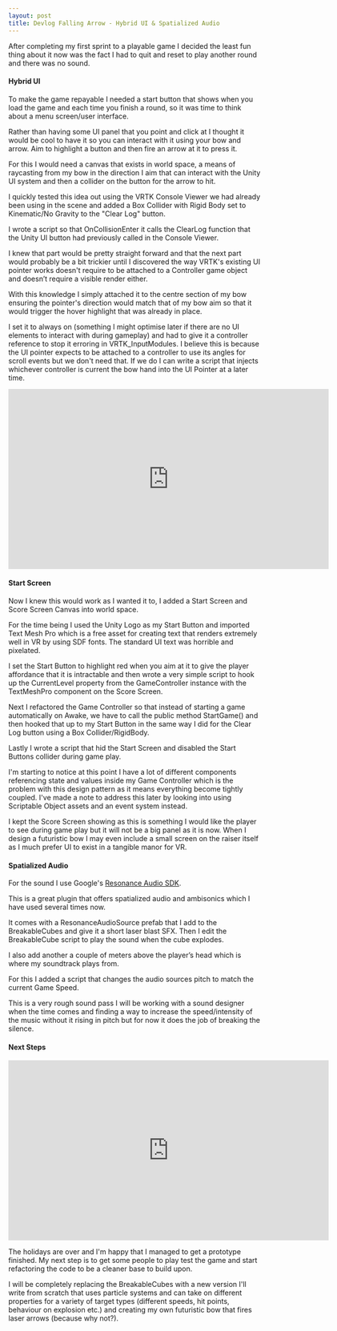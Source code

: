 ```yaml
---
layout: post
title: Devlog Falling Arrow - Hybrid UI & Spatialized Audio
---
```


After completing my first sprint to a playable game I decided the least fun thing about it now was the fact I had to quit and reset to play another round and there was no sound.

#### Hybrid UI

To make the game repayable I needed a start button that shows when you load the game and each time you finish a round, so it was time to think about a menu screen/user interface.

Rather than having some UI panel that you point and click at I thought it would be cool to have it so you can interact with it using your bow and arrow. Aim to highlight a button and then fire an arrow at it to press it.

For this I would need a canvas that exists in world space, a means of raycasting from my bow in the direction I aim that can interact with the Unity UI system and then a collider on the button for the arrow to hit.

I quickly tested this idea out using the VRTK Console Viewer we had already been using in the scene and added a Box Collider with Rigid Body set to Kinematic/No Gravity to the "Clear Log" button.

I wrote a script so that OnCollisionEnter it calls the ClearLog function that the Unity UI button had previously called in the Console Viewer.

I knew that part would be pretty straight forward and that the next part would probably be a bit trickier until I discovered the way VRTK's existing UI pointer works doesn't require to be attached to a Controller game object and doesn’t require a visible render either.

With this knowledge I simply attached it to the centre section of my bow ensuring the pointer's direction would match that of my bow aim so that it would trigger the hover highlight that was already in place.

I set it to always on (something I might optimise later if there are no UI elements to interact with during gameplay) and had to give it a controller reference to stop it erroring in VRTK_InputModules.
I believe this is because the UI pointer expects to be attached to a controller to use its angles for scroll events but we don't need that. If we do I can write a script that injects whichever controller is current the bow hand into the UI Pointer at a later time.

<iframe width="640" height="360" src="https://www.youtube.com/embed/tgBOsJ3g0M8?rel=0" frameborder="0" allowfullscreen></iframe>

#### Start Screen

Now I knew this would work as I wanted it to, I added a Start Screen and Score Screen Canvas into world space.

For the time being I used the Unity Logo as my Start Button and imported Text Mesh Pro which is a free asset for creating text that renders extremely well in VR by using SDF fonts. The standard UI text was horrible and pixelated.

I set the Start Button to highlight red when you aim at it to give the player affordance that it is intractable and then wrote a very simple script to hook up the CurrentLevel property from the GameController instance with the TextMeshPro component on the Score Screen.

Next I refactored the Game Controller so that instead of starting a game automatically on Awake, we have to call the public method StartGame() and then hooked that up to my Start Button in the same way I did for the Clear Log button using a Box Collider/RigidBody.

Lastly I wrote a script that hid the Start Screen and disabled the Start Buttons collider during game play.

I'm starting to notice at this point I have a lot of different components referencing state and values inside my Game Controller which is the problem with this design pattern as it means everything become tightly coupled. I've made a note to address this later by looking into using Scriptable Object assets and an event system instead.

I kept the Score Screen showing as this is something I would like the player to see during game play but it will not be a big panel as it is now. When I design a futuristic bow I may even include a small screen on the raiser itself as I much prefer UI to exist in a tangible manor for VR.

#### Spatialized Audio

For the sound I use Google's [Resonance Audio SDK](https://developers.google.com/resonance-audio/).

This is a great plugin that offers spatialized audio and ambisonics which I have used several times now.

It comes with a ResonanceAudioSource prefab that I add to the BreakableCubes and give it a short laser blast SFX. Then I edit the BreakableCube script to play the sound when the cube explodes.

I also add another a couple of meters above the player’s head which is where my soundtrack plays from.

For this I added a script that changes the audio sources pitch to match the current Game Speed.

This is a very rough sound pass I will be working with a sound designer when the time comes and finding a way to increase the speed/intensity of the music without it rising in pitch but for now it does the job of breaking the silence.

#### Next Steps

<iframe width="640" height="360" src="https://www.youtube.com/embed/IGCBdfXkjgk?rel=0" frameborder="0" allowfullscreen></iframe>

The holidays are over and I'm happy that I managed to get a prototype finished. My next step is to get some people to play test the game and start refactoring the code to be a cleaner base to build upon.

I will be completely replacing the BreakableCubes with a new version I'll write from scratch that uses particle systems and can take on different properties for a variety of target types (different speeds, hit points, behaviour on explosion etc.) and creating my own futuristic bow that fires laser arrows (because why not?).
